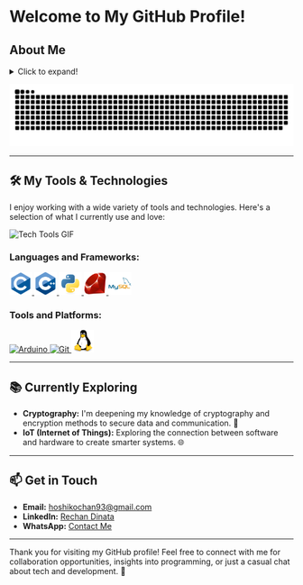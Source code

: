 # Welcome to My GitHub Profile!

## About Me
<details>
  <summary>Click to expand!</summary>
  <br />
  Hello, I'm **Rechan Dinata**, a passionate programmer focused on building efficient and scalable applications. Coding is my craft, and I enjoy the problem-solving process, constantly learning new techniques and improving my skills.

  When I'm not coding, I explore the fascinating world of cryptography, delve into the Internet of Things (IoT), or enjoy a warm cup of coffee. ☕️

  ---
  
  ### GitHub Stats
  ![GitHub Stats](https://github-readme-stats.vercel.app/api?username=Zreechxnn&theme=radical&show_icons=true&count_private=true)
  
  ### Streak Stats
  ![Streak Stats](https://github-readme-streak-stats.herokuapp.com/?user=Zreechxnn&theme=highcontrast)
  
  ### Top Languages
  ![Top Languages](https://github-readme-stats.vercel.app/api/top-langs/?username=Zreechxnn&layout=compact&theme=radical)
</details>

![Snake Animation](https://github.com/Zreechxnn/Zreechxnn/blob/main/dist/snake.svg)

---

## 🛠️ My Tools & Technologies

I enjoy working with a wide variety of tools and technologies. Here's a selection of what I currently use and love:

![Tech Tools GIF](https://media2.giphy.com/media/QssGEmpkyEOhBCb7e1/giphy.gif?cid=ecf05e47a0n3gi1bfqntqmob8g9aid1oyj2wr3ds3mg700bl&rid=giphy.gif)

### Languages and Frameworks:
<div class="tools">
  <a href="https://www.cprogramming.com/">
    <img src="https://raw.githubusercontent.com/devicons/devicon/master/icons/c/c-original.svg" width="40" height="40" alt="C">
  </a>
  <a href="https://www.w3schools.com/cpp/">
    <img src="https://raw.githubusercontent.com/devicons/devicon/master/icons/cplusplus/cplusplus-original.svg" width="40" height="40" alt="C++">
  </a>
  <a href="https://www.python.org">
    <img src="https://raw.githubusercontent.com/devicons/devicon/master/icons/python/python-original.svg" width="40" height="40" alt="Python">
  </a>
  <a href="https://www.ruby-lang.org/en/">
    <img src="https://raw.githubusercontent.com/devicons/devicon/master/icons/ruby/ruby-original.svg" width="40" height="40" alt="Ruby">
  </a>
  <a href="https://www.mysql.com/">
    <img src="https://raw.githubusercontent.com/devicons/devicon/master/icons/mysql/mysql-original-wordmark.svg" width="40" height="40" alt="MySQL">
  </a>
</div>

### Tools and Platforms:
<div class="tools">
  <a href="https://www.arduino.cc/">
    <img src="https://cdn.worldvectorlogo.com/logos/arduino-1.svg" width="40" height="40" alt="Arduino">
  </a>
  <a href="https://git-scm.com/">
    <img src="https://www.vectorlogo.zone/logos/git-scm/git-scm-icon.svg" width="40" height="40" alt="Git">
  </a>
  <a href="https://www.linux.org/">
    <img src="https://raw.githubusercontent.com/devicons/devicon/master/icons/linux/linux-original.svg" width="40" height="40" alt="Linux">
  </a>
</div>

---

## 📚 Currently Exploring

- **Cryptography:** I'm deepening my knowledge of cryptography and encryption methods to secure data and communication. 🔐
- **IoT (Internet of Things):** Exploring the connection between software and hardware to create smarter systems. 🌐

---

## 📫 Get in Touch

- **Email:** [hoshikochan93@gmail.com](mailto:hoshikochan93@gmail.com)
- **LinkedIn:** [Rechan Dinata](https://www.linkedin.com/in/rechan-dinata-a80552278/)
- **WhatsApp:** [Contact Me](https://wa.me/62895422689930)

---

Thank you for visiting my GitHub profile! Feel free to connect with me for collaboration opportunities, insights into programming, or just a casual chat about tech and development. 🚀

